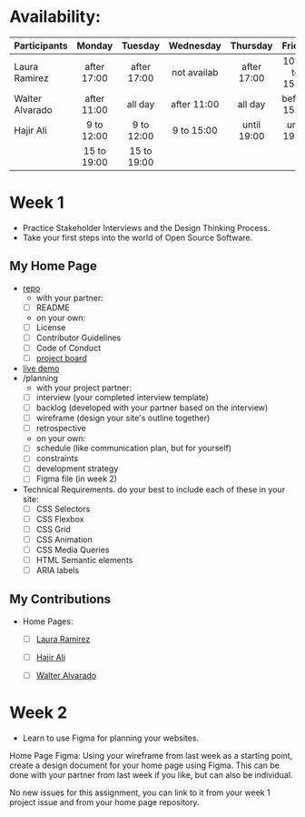 # Availability:

|Participants        | Monday      | Tuesday     | Wednesday    | Thursday    | Friday         |
| ------------------ | :---------: | :---------: | :----------: | :---------: | :------------: |
| Laura Ramirez      | after 17:00 | after 17:00 | not availab  | after 17:00 | 10:00 to 15:00 |
| Walter Alvarado    | after 11:00 | all day     | after 11:00  | all day     | before 15:00   |
| Hajir Ali          | 9 to 12:00  | 9 to 12:00  | 9 to 15:00   | until 19:00 | until 19:00    |
|                    | 15 to 19:00 | 15 to 19:00 |              |             |                |

# Week 1

- Practice Stakeholder Interviews and the Design Thinking Process.
- Take your first steps into the world of Open Source Software.

## My Home Page

- [repo]()
  - with your partner:
  - [ ] README
  - on your own:
  - [ ] License
  - [ ] Contributor Guidelines
  - [ ] Code of Conduct
  - [ ] [project board]()
- [live demo](https://lauraramirez220612.github.io)
- /planning
  - with your project partner:
  - [ ] interview (your completed interview template)
  - [ ] backlog (developed with your partner based on the interview)
  - [ ] wireframe (design your site's outline together)
  - [ ] retrospective
  - on your own:
  - [ ] schedule (like communication plan, but for yourself)
  - [ ] constraints
  - [ ] development strategy
  - [ ] Figma file (in week 2)
- Technical Requirements. do your best to include each of these in your site:
  - [ ] CSS Selectors
  - [ ] CSS Flexbox
  - [ ] CSS Grid
  - [ ] CSS Animation
  - [ ] CSS Media Queries
  - [ ] HTML Semantic elements
  - [ ] ARIA labels

## My Contributions

- Home Pages:
  - [ ] [Laura Ramirez](https://lauraramirez220612.github.io)
  - [ ] [Hajir Ali](link_to_your_contribution)
  - [ ] [Walter Alvarado](link_to_your_contribution)
  
  
# Week 2

- Learn to use Figma for planning your websites.

Home Page Figma: Using your wireframe from last week as a starting point, create a design document for your home page using Figma. This can be done with your partner from last week if you like, but can also be individual.

No new issues for this assignment, you can link to it from your week 1 project issue and from your home page repository.


